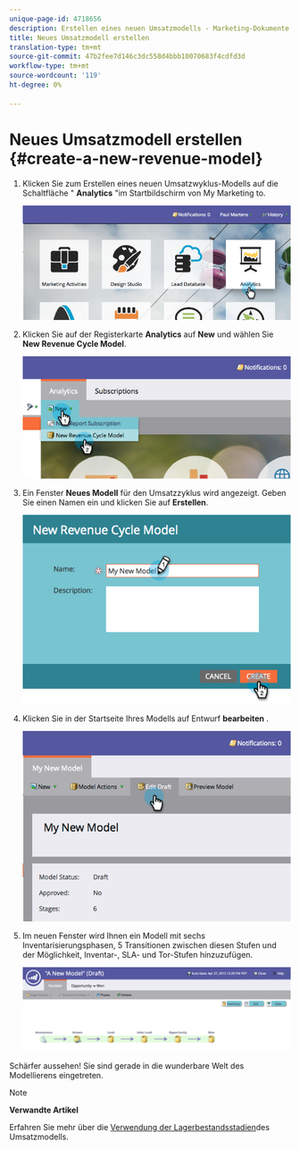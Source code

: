 ```yaml
---
unique-page-id: 4718656
description: Erstellen eines neuen Umsatzmodells - Marketing-Dokumente - Produktdokumentation
title: Neues Umsatzmodell erstellen
translation-type: tm+mt
source-git-commit: 47b2fee7d146c3dc558d4bbb10070683f4cdfd3d
workflow-type: tm+mt
source-wordcount: '119'
ht-degree: 0%

---
```



# Neues Umsatzmodell erstellen {#create-a-new-revenue-model}

1. Klicken Sie zum Erstellen eines neuen Umsatzwyklus-Modells auf die Schaltfläche &quot; **Analytics** &quot;im Startbildschirm von My Marketing to.

   ![](assets/image2015-4-27-11-3a54-3a41.png)

1. Klicken Sie auf der Registerkarte **Analytics** auf **New** und wählen Sie **New Revenue Cycle Model**.

   ![](assets/image2015-4-27-11-3a55-3a51.png)

1. Ein Fenster **Neues Modell** für den Umsatzzyklus wird angezeigt. Geben Sie einen Namen ein und klicken Sie auf **Erstellen**.

   ![](assets/image2015-4-27-11-3a57-3a59.png)

1. Klicken Sie in der Startseite Ihres Modells auf Entwurf **bearbeiten** .

   ![](assets/image2015-4-27-12-3a10-3a49.png)

1. Im neuen Fenster wird Ihnen ein Modell mit sechs Inventarisierungsphasen, 5 Transitionen zwischen diesen Stufen und der Möglichkeit, Inventar-, SLA- und Tor-Stufen hinzuzufügen.

   ![](assets/image2015-4-27-12-3a31-3a1.png)

Schärfer aussehen! Sie sind gerade in die wunderbare Welt des Modellierens eingetreten.

>[!NOTE]
>
>**Verwandte Artikel**
>
>Erfahren Sie mehr über die [Verwendung der Lagerbestandsstadien](using-revenue-model-inventory-stages.md)des Umsatzmodells.

